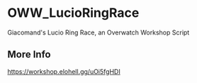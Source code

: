 # OWW_LucioRingRace
Giacomand's Lucio Ring Race, an Overwatch Workshop Script

## More Info

https://workshop.elohell.gg/uOi5fgHDI
